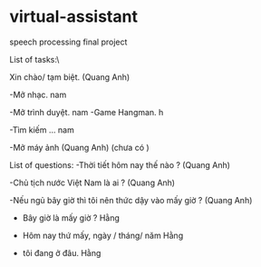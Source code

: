 # virtual-assistant
speech processing final project

List of tasks:\\

Xin chào/ tạm biệt. (Quang Anh)

-Mở nhạc.			nam

-Mở trình duyệt.		nam
-Game Hangman.  h

-Tìm kiếm … 		nam

-Mở máy ảnh (Quang Anh) (chưa có )

List of questions:
-Thời tiết hôm nay thế nào ? (Quang Anh)

-Chủ tịch nước Việt Nam là ai ? (Quang Anh)

-Nếu ngủ bây giờ thì tôi nên thức dậy vào mấy giờ ? (Quang Anh)

- Bây giờ là mấy giờ ? Hằng


 - Hôm nay thứ mấy, ngày / tháng/ năm Hằng 
 
 
 - tôi đang ở đâu. Hằng


